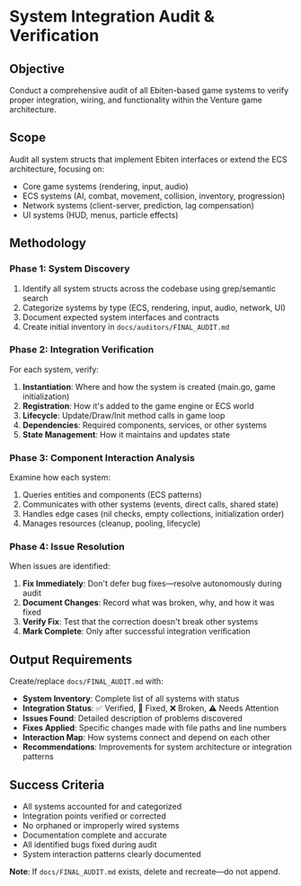 # System Integration Audit & Verification

## Objective
Conduct a comprehensive audit of all Ebiten-based game systems to verify proper integration, wiring, and functionality within the Venture game architecture.

## Scope
Audit all system structs that implement Ebiten interfaces or extend the ECS architecture, focusing on:
- Core game systems (rendering, input, audio)
- ECS systems (AI, combat, movement, collision, inventory, progression)
- Network systems (client-server, prediction, lag compensation)
- UI systems (HUD, menus, particle effects)

## Methodology

### Phase 1: System Discovery
1. Identify all system structs across the codebase using grep/semantic search
2. Categorize systems by type (ECS, rendering, input, audio, network, UI)
3. Document expected system interfaces and contracts
4. Create initial inventory in `docs/auditors/FINAL_AUDIT.md`

### Phase 2: Integration Verification
For each system, verify:
1. **Instantiation**: Where and how the system is created (main.go, game initialization)
2. **Registration**: How it's added to the game engine or ECS world
3. **Lifecycle**: Update/Draw/Init method calls in game loop
4. **Dependencies**: Required components, services, or other systems
5. **State Management**: How it maintains and updates state

### Phase 3: Component Interaction Analysis
Examine how each system:
1. Queries entities and components (ECS patterns)
2. Communicates with other systems (events, direct calls, shared state)
3. Handles edge cases (nil checks, empty collections, initialization order)
4. Manages resources (cleanup, pooling, lifecycle)

### Phase 4: Issue Resolution
When issues are identified:
1. **Fix Immediately**: Don't defer bug fixes—resolve autonomously during audit
2. **Document Changes**: Record what was broken, why, and how it was fixed
3. **Verify Fix**: Test that the correction doesn't break other systems
4. **Mark Complete**: Only after successful integration verification

## Output Requirements

Create/replace `docs/FINAL_AUDIT.md` with:
- **System Inventory**: Complete list of all systems with status
- **Integration Status**: ✅ Verified, 🔧 Fixed, ❌ Broken, ⚠️ Needs Attention
- **Issues Found**: Detailed description of problems discovered
- **Fixes Applied**: Specific changes made with file paths and line numbers
- **Interaction Map**: How systems connect and depend on each other
- **Recommendations**: Improvements for system architecture or integration patterns

## Success Criteria
- All systems accounted for and categorized
- Integration points verified or corrected
- No orphaned or improperly wired systems
- Documentation complete and accurate
- All identified bugs fixed during audit
- System interaction patterns clearly documented

**Note**: If `docs/FINAL_AUDIT.md` exists, delete and recreate—do not append.